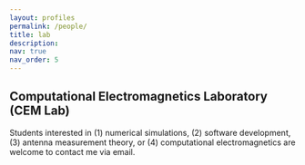 ```yaml
---
layout: profiles
permalink: /people/
title: lab
description: 
nav: true
nav_order: 5
---
```


<h2>Computational Electromagnetics Laboratory (CEM Lab)</h2>

Students interested in (1) numerical simulations, (2) software development, (3) antenna measurement theory, or (4) computational electromagnetics are welcome to contact me via email.
